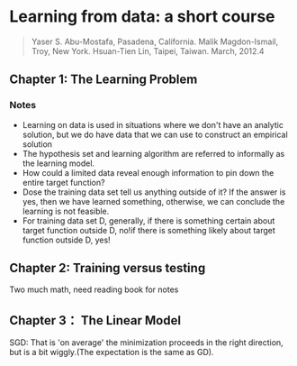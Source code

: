 # Learning from data: a short course
> Yaser S. Abu-Mostafa, Pasadena, California. Malik Magdon-Ismail, Troy, New York. Hsuan-Tien Lin, Taipei, Taiwan. March, 2012.4

## Chapter 1: The Learning Problem

### Notes
- Learning  on data is used in situations where we don't have an analytic solution, but we do have data that we can use to construct an empirical solu­tion
- The hypothesis set and learning algorithm are referred to informally as the learning model.
- How could a limited data reveal enough information to pin down the entire target function?
- Dose the training data set tell us anything outside of it? If the answer is yes, then we have learned something, otherwise, we can conclude the learning is not feasible.
- For training data set D, generally, if there is something certain about target function outside D, no!if there is something likely about target function outside D, yes!

## Chapter 2: Training versus testing

Two much math, need reading book for notes

## Chapter 3： The Linear Model
SGD: That is 'on average' the minimization proceeds in the right direction, but is a bit wiggly.(The expectation is the same as GD).
